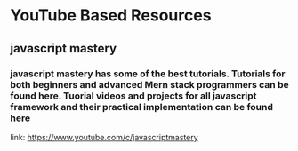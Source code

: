 # YouTube Based Resources

## javascript mastery
### javascript mastery has some of the best tutorials. Tutorials for both beginners and advanced Mern stack programmers can be found here. Tuorial videos and projects for all javascript framework and their practical implementation can be found here
link: https://www.youtube.com/c/javascriptmastery